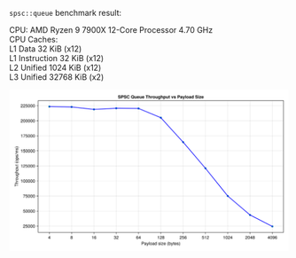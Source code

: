 `spsc::queue` benchmark result:

CPU: AMD Ryzen 9 7900X 12-Core Processor 4.70 GHz<br>
CPU Caches:<br>
L1 Data 32 KiB (x12)<br>
L1 Instruction 32 KiB (x12)<br>
L2 Unified 1024 KiB (x12)<br>
L3 Unified 32768 KiB (x2)

![SPSC Queue Throughput](benchmark/spsc_bench.svg)